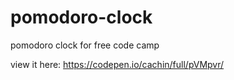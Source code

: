 # pomodoro-clock
pomodoro clock for free code camp

view it here: 
https://codepen.io/cachin/full/pVMpvr/

